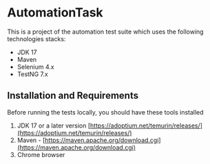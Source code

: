 # AutomationTask

This is a project of the automation test suite which uses the following technologies stacks:

* JDK 17
* Maven
* Selenium 4.x
* TestNG 7.x

## Installation and Requirements

Before running the tests locally, you should have these tools installed

1. JDK 17 or a later version [https://adoptium.net/temurin/releases/](https://adoptium.net/temurin/releases/)
2. Maven - [https://maven.apache.org/download.cgi](https://maven.apache.org/download.cgi)
3. Chrome browser
